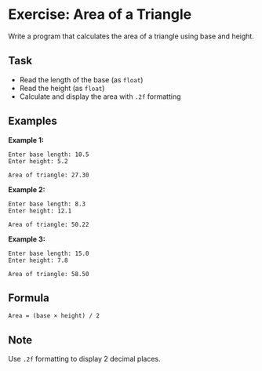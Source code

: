 # Exercise: Area of a Triangle

Write a program that calculates the area of a triangle using base and height.

## Task

- Read the length of the base (as `float`)
- Read the height (as `float`)
- Calculate and display the area with `.2f` formatting

## Examples

**Example 1:**

```
Enter base length: 10.5
Enter height: 5.2
```

```
Area of triangle: 27.30
```

**Example 2:**

```
Enter base length: 8.3
Enter height: 12.1
```

```
Area of triangle: 50.22
```

**Example 3:**

```
Enter base length: 15.0
Enter height: 7.8
```

```
Area of triangle: 58.50
```

## Formula

`Area = (base × height) / 2`

## Note

Use `.2f` formatting to display 2 decimal places.
